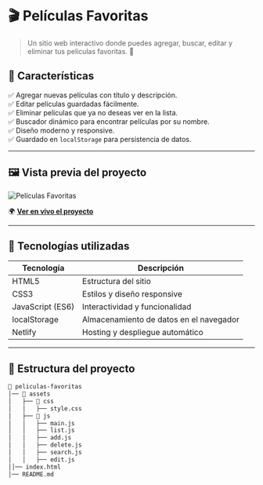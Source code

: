 # 🎬 Películas Favoritas

> Un sitio web interactivo donde puedes agregar, buscar, editar y eliminar tus películas favoritas. 🌟

## 🚀 Características

✅ Agregar nuevas películas con título y descripción.  
✅ Editar películas guardadas fácilmente.  
✅ Eliminar películas que ya no deseas ver en la lista.  
✅ Buscador dinámico para encontrar películas por su nombre.  
✅ Diseño moderno y responsive.  
✅ Guardado en `localStorage` para persistencia de datos.

---

## 🖼️ Vista previa del proyecto

![Películas Favoritas](https://imgur.com/a/bk8sC2d)

🌍 **[Ver en vivo el proyecto](https://symphonious-medovik-e9acc8.netlify.app/)**

---

## 📌 Tecnologías utilizadas

| Tecnología      | Descripción |
|---------------|------------|
| HTML5        | Estructura del sitio |
| CSS3         | Estilos y diseño responsive |
| JavaScript (ES6) | Interactividad y funcionalidad |
| localStorage | Almacenamiento de datos en el navegador |
| Netlify      | Hosting y despliegue automático |

---

## 📂 Estructura del proyecto

```bash
📁 peliculas-favoritas
│── 📂 assets
│   ├── 📂 css
│   │   ├── style.css
│   ├── 📂 js
│   │   ├── main.js
│   │   ├── list.js
│   │   ├── add.js
│   │   ├── delete.js
│   │   ├── search.js
│   │   ├── edit.js
││── index.html
│── README.md
